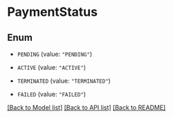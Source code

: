 # PaymentStatus

## Enum


* `PENDING` (value: `"PENDING"`)

* `ACTIVE` (value: `"ACTIVE"`)

* `TERMINATED` (value: `"TERMINATED"`)

* `FAILED` (value: `"FAILED"`)


[[Back to Model list]](../README.md#documentation-for-models) [[Back to API list]](../README.md#documentation-for-api-endpoints) [[Back to README]](../README.md)


